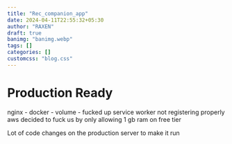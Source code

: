 ```yaml
---
title: "Rec_companion_app"
date: 2024-04-11T22:55:32+05:30
author: "RAXEN"
draft: true
banimg: "banimg.webp"
tags: []
categories: []
customcss: "blog.css"
---
```


# Production Ready

nginx - docker - volume - fucked up
service worker not registering properly
aws decided to fuck us by only allowing 1 gb ram on free tier

Lot of code changes on the production server to make it run 

